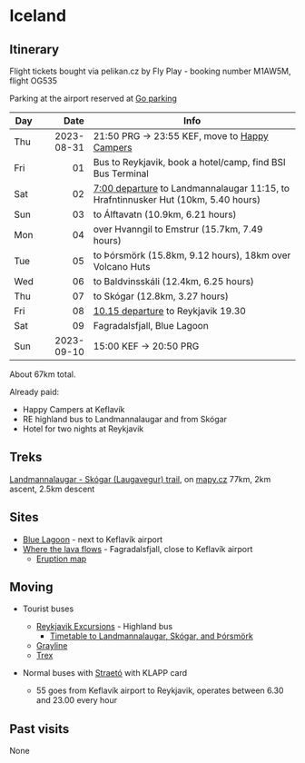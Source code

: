 # Iceland

## Itinerary

Flight tickets bought via pelikan.cz by Fly Play - booking number M1AW5M, flight OG535

Parking at the airport reserved at [Go parking](https://www.goparking.cz/parkovani/)

| Day |       Date | Info                                                                                   |
| --- | ---------: | -------------------------------------------------------------------------------------- |
| Thu | 2023-08-31 | 21:50 PRG -> 23:55 KEF, move to [Happy Campers][1]                                     |
| Fri |         01 | Bus to Reykjavik, book a hotel/camp, find BSI Bus Terminal                             |
| Sat |         02 | [7:00 departure][2] to Landmannalaugar 11:15, to Hrafntinnusker Hut (10km, 5.40 hours) |
| Sun |         03 | to Álftavatn (10.9km, 6.21 hours)                                                      |
| Mon |         04 | over Hvanngil to Emstrur (15.7km, 7.49 hours)                                          |
| Tue |         05 | to Þórsmörk (15.8km, 9.12 hours), 18km over Volcano Huts                               |
| Wed |         06 | to Baldvinsskáli (12.4km, 6.25 hours)                                                  |
| Thu |         07 | to Skógar (12.8km, 3.27 hours)                                                         |
| Fri |         08 | [10.15 departure][6] to Reykjavik 19.30                                                |
| Sat |         09 | Fagradalsfjall, Blue Lagoon                                                            |
| Sun | 2023-09-10 | 15:00 KEF -> 20:50 PRG                                                                 |

About 67km total.

Already paid:

 - Happy Campers at Keflavík
 - RE highland bus to Landmannalaugar and from Skógar
 - Hotel for two nights at Reykjavik

## Treks

[Landmannalaugar - Skógar (Laugavegur) trail][3], on [mapy.cz](https://en.mapy.cz/s/lagebobamo)
77km, 2km ascent, 2.5km descent

## Sites

 - [Blue Lagoon](https://www.bluelagoon.com/) - next to Keflavík airport
 - [Where the lava flows](https://www.viewsoftheworld.net/?p=5783) - Fagradalsfjall, close to Keflavík airport
   - [Eruption map](http://www.viewsoftheworld.net/wp-content/uploads/2023/08/LitliHrutur_VolcanicEruptionMap_20230801.png)

## Moving

 - Tourist buses
   - [Reykjavik Excursions][4] - Highland bus
     - [Timetable to Landmannalaugar, Skógar, and Þórsmörk][5]
   - [Grayline](https://grayline.is/tours)
   - [Trex](https://trex.is/)

 - Normal buses with [Straetó](https://straeto.is/en/route-planner/timetables/landsbyggdin) with KLAPP card
   - 55 goes from Keflavík airport to Reykjavik, operates between 6.30 and 23.00 every hour

## Past visits

None

[1]: https://happycampers.is/campsite-map/
[2]: https://www.re.is/tour/landmannalaugar-iceland-on-your-own/
[3]: https://www.fi.is/en/hiking-trails/trails/laugavegur
[4]: https://www.re.is/highland-bus/
[5]: https://assets.ctfassets.net/a68ipajj4t9l/e8rbPdX8BCnvwqS6zAras/05adadf8303ac39e8cd01273b1a34388/HB-Timatafla-s23_ready.pdf
[6]: https://www.re.is/tour/skogar-iceland-on-your-own/
